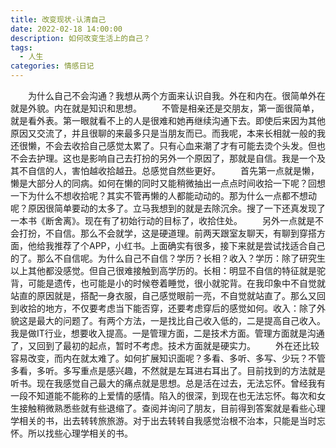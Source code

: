 ```yaml
---
title: 改变现状-认清自己
date: 2022-02-18 14:00:00
description: 如何改变生活上的自己？
tags:
  - 人生
categories: 情感日记
---
```


&emsp;&emsp;为什么自己不会沟通？我想从两个方面来认识自我。外在和内在。很简单外在就是外貌。内在就是知识和思想。
&emsp;&emsp;不管是相亲还是交朋友，第一面很简单，就是看外表。第一眼就看不上的人是很难和她再继续沟通下去。即使后来因为其他原因又交流了，并且很聊的来最多只是当朋友而已。而我呢，本来长相就一般的我还很懒，不会去收拾自己感觉太累了。只有心血来潮了才有可能去烫个头发。但也不会去护理。这也是影响自己去打扮的另外一个原因了，那就是自信。我是一个及其不自信的人，害怕越收拾越丑。总感觉自然些更好。
&emsp;&emsp;首先第一点就是懒，懒是大部分人的同病。如何在懒的同时又能稍微抽出一点点时间收拾一下呢？回想一下为什么不想收拾呢？其实不管再懒的人都能动动的。那为什么一点都不想动呢？原因很简单要动的太多了。立马我想到的就是去除沉余。搜了一下还真发现了一本书《断舍离》。现在有了初始行动的目标了，收拾住处。
&emsp;&emsp;另外一点就是不会打扮，不自信。那么不会就学，这是硬道理。前两天跟室友聊天，有聊到穿搭方面，他给我推荐了个APP，小红书。上面确实有很多，接下来就是尝试找适合自己的了。那么不自信呢。为什么自己不自信？学历？长相？收入？学历：除了研究生以上其他都没感觉。但自己很难接触到高学历的。长相：明显不自信的特征就是驼背，可能是遗传，也可能是小的时候卷着睡觉，很小就驼背。在我印象中不自觉就站直的原因就是，搭配一身衣服，自己感觉眼前一亮，不自觉就站直了。那么又回到收拾的地方，不仅要考虑当下能否穿，还要考虑穿后的感觉如何。收入：除了外貌这是最大的问题了。有两个方法，一是找比自己收入低的，二是提高自己收入。我是做IT行业，想要收入提高。一是管理方面，二是技术方面。管理方面就是沟通了，又回到了最初的起点，暂时不考虑。技术方面就是硬实力。
&emsp;&emsp;外在还比较容易改变，而内在就太难了。如何扩展知识面呢？多看、多听、多写、少玩？不管多看，多听。多写重点是感兴趣，不然就是左耳进右耳出了。目前找到的方法就是听书。现在我感觉自己最大的痛点就是思想。总是活在过去，无法忘怀。曾经我有一段不知道能不能称的上爱情的感情。陷入的很深，到现在也无法忘怀。每次和女生接触稍微熟悉些就有些退缩了。查阅并询问了朋友，目前得到答案就是看些心理学相关的书，出去转转旅旅游。对于出去转转自我感觉治根不治本，只能是当时忘怀。所以找些心理学相关的书。
